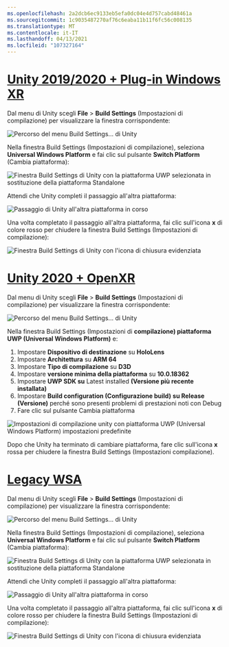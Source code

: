```yaml
---
ms.openlocfilehash: 2a2dcb6ec9133eb5efa0dc04e4d757cabd48461a
ms.sourcegitcommit: 1c9035487270af76c6eaba11b11f6fc56c008135
ms.translationtype: MT
ms.contentlocale: it-IT
ms.lasthandoff: 04/13/2021
ms.locfileid: "107327164"
---
```

# <a name="unity-20192020--windows-xr-plugin"></a>[Unity 2019/2020 + Plug-in Windows XR](#tab/winxr)

Dal menu di Unity scegli **File** > **Build Settings** (Impostazioni di compilazione) per visualizzare la finestra corrispondente:

![Percorso del menu Build Settings... di Unity](../images/mr-learning-base/base-02-section2-step1-1.png)

Nella finestra Build Settings (Impostazioni di compilazione), seleziona **Universal Windows Platform** e fai clic sul pulsante **Switch Platform** (Cambia piattaforma):

![Finestra Build Settings di Unity con la piattaforma UWP selezionata in sostituzione della piattaforma Standalone](../images/mr-learning-base/base-02-section2-step1-2.png)

Attendi che Unity completi il passaggio all'altra piattaforma:

![Passaggio di Unity all'altra piattaforma in corso](../images/mr-learning-base/base-02-section2-step1-3.png)

Una volta completato il passaggio all'altra piattaforma, fai clic sull'icona **x** di colore rosso per chiudere la finestra Build Settings (Impostazioni di compilazione):

![Finestra Build Settings di Unity con l'icona di chiusura evidenziata](../images/mr-learning-base/base-02-section2-step1-4.png)

# <a name="unity-2020--openxr"></a>[Unity 2020 + OpenXR](#tab/openxr)

Dal menu di Unity scegli **File** > **Build Settings** (Impostazioni di compilazione) per visualizzare la finestra corrispondente:

![Percorso del menu Build Settings... di Unity](../images/mr-learning-base/base-02-section2-step1-1.png)

Nella finestra Build Settings (Impostazioni di **compilazione) piattaforma UWP (Universal Windows Platform)** e:
1.  Impostare **Dispositivo di destinazione** su **HoloLens**
2.  Impostare **Architettura** su **ARM 64**
3.  Impostare **Tipo di compilazione** su **D3D**
4.  Impostare **versione minima della piattaforma** su **10.0.18362**
5.  Impostare **UWP SDK su** Latest installed **(Versione più recente installata)**
6.  Impostare **Build configuration (Configurazione build)** **su Release (Versione)** perché sono presenti problemi di prestazioni noti con Debug
7.  Fare clic sul pulsante Cambia piattaforma


![Impostazioni di compilazione unity con piattaforma UWP (Universal Windows Platform) impostazioni predefinite](../images/mr-learning-base/base-02-section2-step1-2-openxr.png)

Dopo che Unity ha terminato di cambiare piattaforma, fare clic sull'icona **x** rossa per chiudere la finestra Build Settings (Impostazioni compilazione).

# <a name="legacy-wsa"></a>[Legacy WSA](#tab/wsa)

Dal menu di Unity scegli **File** > **Build Settings** (Impostazioni di compilazione) per visualizzare la finestra corrispondente:

![Percorso del menu Build Settings... di Unity](../images/mr-learning-base/base-02-section2-step1-1.png)

Nella finestra Build Settings (Impostazioni di compilazione), seleziona **Universal Windows Platform** e fai clic sul pulsante **Switch Platform** (Cambia piattaforma):

![Finestra Build Settings di Unity con la piattaforma UWP selezionata in sostituzione della piattaforma Standalone](../images/mr-learning-base/base-02-section2-step1-2.png)

Attendi che Unity completi il passaggio all'altra piattaforma:

![Passaggio di Unity all'altra piattaforma in corso](../images/mr-learning-base/base-02-section2-step1-3.png)

Una volta completato il passaggio all'altra piattaforma, fai clic sull'icona **x** di colore rosso per chiudere la finestra Build Settings (Impostazioni di compilazione):

![Finestra Build Settings di Unity con l'icona di chiusura evidenziata](../images/mr-learning-base/base-02-section2-step1-4.png)
